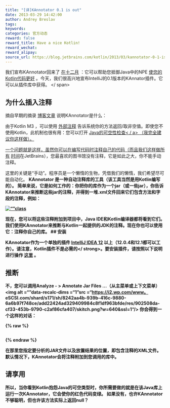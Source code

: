 ```yaml
---
title: "[译]KAnnotator 0.1 is out"
date: 2013-03-29 14:42:00
author: Andrey Breslav
tags:
keywords:
categories: 官方动态
reward: false
reward_title: Have a nice Kotlin!
reward_wechat:
reward_alipay:
source_url: https://blog.jetbrains.com/kotlin/2013/03/kannotator-0-1-is-out/
---
```


我们宣布KAnnotator回来了 [在十二月](http://blog.jetbrains.com/kotlin/2012/12/kotlin-m4-is-out/) ：它可以帮助您抵御Java中的NPE [使您的Kotlin代码更好](http://blog.jetbrains.com/kotlin/using-external-annotations/) 。今天，我们很高兴地宣布IntelliJ的0.1版本的KAnnator插件。它可以从插件库中获得。<span id =“more-1005”> </ span>
## 为什么插入注释

摘自早期的摘录 [博客文章](http://blog.jetbrains.com/kotlin/2012/12/kotlin-m4-is-out/) 说明KAnnotator是什么：
<p> <span style =“font-size：16px”>由于Kotlin M3 </ span> <span style =“font-size：16px”>，可以使用</ span> <a href =“http： /blog.jetbrains.com/kotlin/using-external-annotations/">外部注释</a> <span style =“font-size：16px”>告诉系统你的方法返回/取非空值。即使您不使用Kotlin，此机制也很有用：您可以打开</ span> <a href="http://www.jetbrains.com/idea/documentation/howto.html"> Java的可空性检查< / a> <span style =“font-size：16px”>（我完全建议你这样做）。</ span> </ p>
<p>一个问题就是这样，虽然你可以在编写代码时注释自己的代码（而且我们这样做<a href =“https://github.com/JetBrains/kotlin/blob/master/compiler /frontend/src/org/jetbrains/jet/lang/types/TypeConstructor.java">所有</a> <a href =“https://github.com/JetBrains/intellij-community/blob/master/platform/ util / src / com / intellij / util / text / CharArrayUtil.java“> </a> <a href =”https://github.com/JetBrains/la-clojure/blob/master/src/org/jetbrains /plugins/clojure/utils/ClojureUtils.java">时间</a>在JetBrains），您最喜欢的图书馆没有注释，它是如此之大，你不能手动注释。</ p>
<p>这里的关键是“手动”。程序员是一个懒惰的生物，凭借我们的懒惰，我们希望尽可能自动化。 <strong> KAnnotator </ strong>是一种<strong>自动注释库的工具</ strong>（该工具当然是用Kotlin编写的）。</ p>
简单来说，它是如何工作的：你把你的库作为一个jar（或一些jar），你告诉KAnnotator来推断这些jar的注释，并得到一堆.xml文件回来它们包含方法和字段的注释，例如：</ p>
<p> <a href="https://i0.wp.com/blog.jetbrains.com/kotlin/files/2012/12/annotations.xml_.png"> <img alt =“”class =“aligncenter” data-recalc-dims =“1”src =“https://i0.wp.com/blog.jetbrains.com/kotlin/files/2012/12/annotations.xml_.png?resize=409%2C149&amp;ssl= 1“/> </a> </ p>
<p>现在，您可以将这些注释附加到项目中，Java IDE和Kotlin编译器都将看到它们。</ p>
我们使用KAnnotator来推断与Kotlin一起提供的JDK的注释。现在你也可以使用它：注释你自己的库。
## 安装

KAnnotator作为一个单独的插件 [IntelliJ IDEA 12](http://www.jetbrains.com/idea/) 以上（12.0.4和12.1都可以工作）。请注意，Kotlin插件<strong>不是必需的</ strong>。要安装插件，请按照以下说明进行操作 [这里](http://www.jetbrains.com/idea/plugins/index.html) 。
## 推断

不，您可以调用Analyze  - > Annotate Jar Files ...（从主菜单或上下文菜单）<img alt =“”data-recalc-dims =“1”src =“https://i2.wp.com/www。 eSCSI.com/shard/s171/sh/8242aa4b-939b-416c-9880-6a6b97f748ce/add22424ad329409984c8f1df963bfde/res/902508da-cf33-453b-9790-c2af86cfa407/skitch.png?w=640&amp;ssl=1“/>
你会得到一个这样的对话：

{% raw %}
<p><img alt="" class="aligncenter" data-recalc-dims="1" src="https://i1.wp.com/www.evernote.com/shard/s171/sh/7a64fc28-2eef-4fa5-ab4d-9c76d1e5b743/a39de23030a194a1c353d88bf08c88cf/res/764fc590-59e4-424a-9d63-134b9d15fd9c/skitch.png?w=640&amp;ssl=1"/></p>
{% endraw %}

在那里您指定要分析的JAR文件以及放置结果的位置，即包含注释的XML文件。默认情况下，KAnnotator会将注释附加到您调用的库中。
## 请享用

所以，当你看到Kotlin抱怨Java的可空类型时，你所需要做的就是在该Java库上运行一次KAnnotator，它会使你的红色代码变绿。
如果没有，也许KAnnotator不够聪明，但也许该方法实际上返回null？
